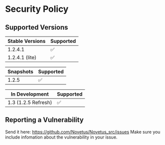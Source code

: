 # Security Policy

## Supported Versions

|Stable Versions|Supported|
|-------|-------|
|1.2.4.1|:white_check_mark:|
|1.2.4.1 (lite) |:white_check_mark:|

|Snapshots|Supported|
|-------|-------|
| 1.2.5 |:white_check_mark:|

|In Development|Supported|
|-------|-------|
| 1.3 (1.2.5 Refresh)|:white_check_mark:|

## Reporting a Vulnerability

Send it here: https://github.com/Novetus/Novetus_src/issues 
Make sure you include infomation about the vulnerability in your issue.
